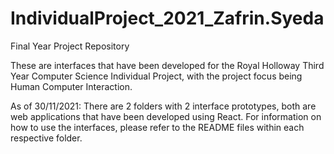 # IndividualProject_2021_Zafrin.Syeda
Final Year Project Repository

These are interfaces that have been developed for the Royal Holloway Third Year Computer Science Individual Project, with the project focus being Human Computer Interaction. 

As of 30/11/2021: 
There are 2 folders with 2 interface prototypes, both are web applications that have been developed using React. For information on how to use the interfaces, please refer to the README files within each respective folder. 
